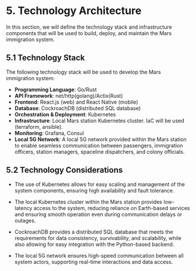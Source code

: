 # 5. Technology Architecture

In this section, we will define the technology stack and infrastructure components that will be used to build, deploy, and maintain the Mars immigration system.

## 5.1 Technology Stack

The following technology stack will be used to develop the Mars immigration system:

- **Programming Language**: Go/Rust
- **API Framework**: net/http(golang)/Actix(Rust)
- **Frontend**: React.js (web) and  React Native (mobile)
- **Database**: CockroachDB (distributed SQL database)
- **Orchestration & Deployment**: Kubernetes
- **Infrastructure**: Local Mars station Kubernetes cluster. IaC will be used (terraform, ansible).
- **Monitoring**: Grafana, Consul
- **Local 5G Network**: A local 5G network provided within the Mars station to enable seamless communication between passengers, immigration officers, station managers, spaceline dispatchers, and colony officials.


## 5.2 Technology Considerations

- The use of Kubernetes allows for easy scaling and management of the system components, ensuring high availability and fault tolerance.

- The local Kubernetes cluster within the Mars station provides low-latency access to the system, reducing reliance on Earth-based services and ensuring smooth operation even during communication delays or outages.

- CockroachDB provides a distributed SQL database that meets the requirements for data consistency, survivability, and scalability, while also allowing for easy integration with the Python-based backend.

- The local 5G network ensures high-speed communication between all system actors, supporting real-time interactions and data access.
